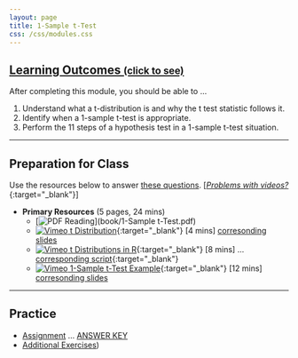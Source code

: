 ```yaml
---
layout: page
title: 1-Sample t-Test
css: /css/modules.css
---
```


<div class="panel-group-ILOs">
  <div class="panel panel-default">
    <div class="panel-heading">
      <h2 class="panel-title">
        <a data-toggle="collapse" href="#ILOs">Learning Outcomes <small>(click to see)</small></a>
      </h2>
    </div>
    <div id="ILOs" class="panel-collapse collapse">
      <div class="panel-body">

<p>After completing this module, you should be able to ...</p>

<ol>
  <li>Understand what a t-distribution is and why the t test statistic follows it.</li>
  <li>Identify when a 1-sample t-test is appropriate.</li>
  <li>Perform the 11 steps of a hypothesis test in a 1-sample t-test situation.</li>
</ol>
      </div>
    </div>
  </div>
</div>

----

## Preparation for Class

Use the resources below to answer [these questions](Prep/1Samplet). [[*Problems with videos?*](../resources/FAQ/FAQs/videos){:target="_blank"}]

* **Primary Resources** (5 pages, 24 mins)
  * [![PDF](../img/pdf.png) Reading](book/1-Sample t-Test.pdf)
  * [![Vimeo](../img/dhovid.png) t Distribution](https://vimeo.com/user45324800/tdist){:target="_blank"} [4 mins] [corresonding slides](PPT/1Samplet_PPT1.pptx)
  * [![Vimeo](../img/dhovid.png) t Distributions in R](https://vimeo.com/user45324800/tdistribution){:target="_blank"} [8 mins] ... [corresponding script](HO/1Samplet_RHO.html){:target="_blank"}
  * [![Vimeo](../img/dhovid.png) 1-Sample t-Test Example](https://vimeo.com/user45324800/t1test-ex1){:target="_blank"} [12 mins] [corresonding slides](PPT/1Samplet_PPT2.pptx)

----

## Practice

* [Assignment](CE/1Samplet_CE1) ... [ANSWER KEY](CE/KEY_1Samplet_CE)
* [Additional Exercises](CE/1Samplet_CE2))

<!---
&nbsp;

----

## Archived Materials

* [Old Lecture Slides](PPT/1Samplet_PPT_old.pptx)

--->

